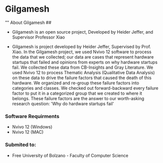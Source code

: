 # Gilgamesh
"" About Gilgamesh ##
    
- Gilgamesh is an open source project, Developed by Heider Jeffer, and Supervisor Professor Xiao

- Gilgamesh is project  developed by Heider Jeffer, Supervised by  Prof. Xiao. In the Gilgamesh project, we used Nvivo 12 software to process the data that we collected; our data are cases that represent hardware startups that failed and opinions from experts on why hardware startups fail. We collected these data from CB-Insights and Gray Literature. We used Nvivo 12 to process Thematic Analysis  (Qualitative Data Analysis)  on these data to drive the failure factors that caused the death of this hardware. We organized and re-group these failure factors into categories and classes. We checked out forward-backward every failure factor to put it in a categorized group that we created to where it belongs. These failure factors are the  answer to our worth-asking research question: 'Why do hardware startups fail'
 
###  Software Requirments
- Nvivo 12 (Windows)
- Nvivo 12 (MAC)

### Submited to:
- Free University of Bolzano - Faculty of Computer Science



